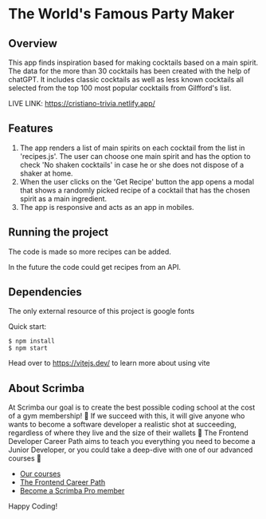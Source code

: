 # The World's Famous Party Maker
## Overview
This app finds inspiration based for making cocktails based on a main spirit.
The data for the more than 30 cocktails has been created with the help of chatGPT. 
It includes classic cocktails as well as less known cocktails all selected from the top 100 most popular cocktails from Gilfford's list.

LIVE LINK: https://cristiano-trivia.netlify.app/

## Features
1. The app renders a list of main spirits on each cocktail from the list in 'recipes.js'. The user can choose one main spirit and has the option to check 'No shaken cocktails' in case he or she does not dispose of a shaker at home.
2. When the user clicks on the 'Get Recipe' button the app opens a modal that shows a randomly picked recipe of a cocktail that has the chosen spirit as a main ingredient.
3. The app is responsive and acts as an app in mobiles.

## Running the project
The code is made so more recipes can be added.

In the future the code could get recipes from an API.

## Dependencies 
The only external resource of this project is google fonts

Quick start:

```
$ npm install
$ npm start
````

Head over to https://vitejs.dev/ to learn more about using vite
## About Scrimba

At Scrimba our goal is to create the best possible coding school at the cost of a gym membership! 💜
If we succeed with this, it will give anyone who wants to become a software developer a realistic shot at succeeding, regardless of where they live and the size of their wallets 🎉
The Frontend Developer Career Path aims to teach you everything you need to become a Junior Developer, or you could take a deep-dive with one of our advanced courses 🚀

- [Our courses](https://scrimba.com/allcourses)
- [The Frontend Career Path](https://scrimba.com/learn/frontend)
- [Become a Scrimba Pro member](https://scrimba.com/pricing)

Happy Coding!
